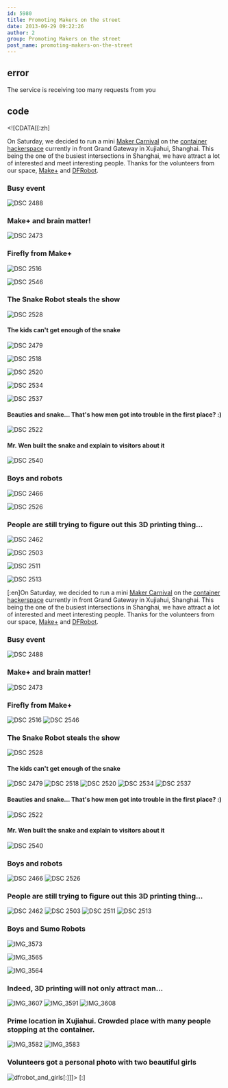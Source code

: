```yaml
---
id: 5980
title: Promoting Makers on the street
date: 2013-09-29 09:22:26
author: 2
group: Promoting Makers on the street
post_name: promoting-makers-on-the-street
---
```


## error
The service is receiving too many requests from you

## code
 <!\[CDATA\[\[:zh\]

On Saturday, we decided to run a mini [Maker Carnival](http://shanghaimakercarnival.com) on the [container hackerspace](http://xinchejian.com/2013/09/27/pop-up-hackerspace-in-grand-gateway-mall/) currently in front Grand Gateway in Xujiahui, Shanghai. This being the one of the busiest intersections in Shanghai, we have attract a lot of interested and meet interesting people. Thanks for the volunteers from our space, [Make+](http://makeplus.org) and [DFRobot](http://www.dfrobot.com/index.php).

### Busy event

![DSC 2488](http://139.162.84.35/wp-content/uploads/2013/09/DSC_2488.jpg "DSC_2488.JPG")

### Make+ and brain matter!

![DSC 2473](http://139.162.84.35/wp-content/uploads/2013/09/DSC_2473.jpg "DSC_2473.JPG") 

### Firefly from Make+

![DSC 2516](http://139.162.84.35/wp-content/uploads/2013/09/DSC_2516.jpg "DSC_2516.JPG")

![DSC 2546](http://139.162.84.35/wp-content/uploads/2013/09/DSC_2546.jpg "DSC_2546.JPG")

### The Snake Robot steals the show

![DSC 2528](http://139.162.84.35/wp-content/uploads/2013/09/DSC_2528.jpg "DSC_2528.jpg")

#### The kids can't get enough of the snake

![DSC 2479](http://139.162.84.35/wp-content/uploads/2013/09/DSC_2479.jpg "DSC_2479.JPG")

![DSC 2518](http://139.162.84.35/wp-content/uploads/2013/09/DSC_2518.jpg "DSC_2518.JPG")

![DSC 2520](http://139.162.84.35/wp-content/uploads/2013/09/DSC_2520.jpg "DSC_2520.jpg")

![DSC 2534](http://139.162.84.35/wp-content/uploads/2013/09/DSC_2534.jpg "DSC_2534.JPG")

![DSC 2537](http://139.162.84.35/wp-content/uploads/2013/09/DSC_2537.jpg "DSC_2537.jpg") 

#### Beauties and snake… That's how men got into trouble in the first place? :) 

![DSC 2522](http://139.162.84.35/wp-content/uploads/2013/09/DSC_2522.jpg "DSC_2522.jpg")

#### Mr. Wen built the snake and explain to visitors about it

![DSC 2540](http://139.162.84.35/wp-content/uploads/2013/09/DSC_2540.jpg "DSC_2540.JPG") 

### Boys and robots

![DSC 2466](http://139.162.84.35/wp-content/uploads/2013/09/DSC_2466.jpg "DSC_2466.JPG")

![DSC 2526](http://139.162.84.35/wp-content/uploads/2013/09/DSC_2526.jpg "DSC_2526.JPG")

### People are still trying to figure out this 3D printing thing…

![DSC 2462](http://139.162.84.35/wp-content/uploads/2013/09/DSC_2462.jpg "DSC_2462.JPG")

![DSC 2503](http://139.162.84.35/wp-content/uploads/2013/09/DSC_2503.jpg "DSC_2503.JPG")

![DSC 2511](http://139.162.84.35/wp-content/uploads/2013/09/DSC_2511.jpg "DSC_2511.JPG")

![DSC 2513](http://139.162.84.35/wp-content/uploads/2013/09/DSC_2513.jpg "DSC_2513.jpg")

\[:en\]On Saturday, we decided to run a mini [Maker Carnival](http://shanghaimakercarnival.com) on the [container hackerspace](http://xinchejian.com/2013/09/27/pop-up-hackerspace-in-grand-gateway-mall/) currently in front Grand Gateway in Xujiahui, Shanghai. This being the one of the busiest intersections in Shanghai, we have attract a lot of interested and meet interesting people. Thanks for the volunteers from our space, [Make+](http://makeplus.org) and [DFRobot](http://www.dfrobot.com/index.php).

### Busy event

![DSC 2488](http://139.162.84.35/wp-content/uploads/2013/09/DSC_2488.jpg "DSC_2488.JPG") 

### Make+ and brain matter!

![DSC 2473](http://139.162.84.35/wp-content/uploads/2013/09/DSC_2473.jpg "DSC_2473.JPG") 

### Firefly from Make+

![DSC 2516](http://139.162.84.35/wp-content/uploads/2013/09/DSC_2516.jpg "DSC_2516.JPG") ![DSC 2546](http://139.162.84.35/wp-content/uploads/2013/09/DSC_2546.jpg "DSC_2546.JPG") 

### The Snake Robot steals the show

![DSC 2528](http://139.162.84.35/wp-content/uploads/2013/09/DSC_2528.jpg "DSC_2528.jpg") 

#### The kids can't get enough of the snake

![DSC 2479](http://139.162.84.35/wp-content/uploads/2013/09/DSC_2479.jpg "DSC_2479.JPG") ![DSC 2518](http://139.162.84.35/wp-content/uploads/2013/09/DSC_2518.jpg "DSC_2518.JPG") ![DSC 2520](http://139.162.84.35/wp-content/uploads/2013/09/DSC_2520.jpg "DSC_2520.jpg") ![DSC 2534](http://139.162.84.35/wp-content/uploads/2013/09/DSC_2534.jpg "DSC_2534.JPG") ![DSC 2537](http://139.162.84.35/wp-content/uploads/2013/09/DSC_2537.jpg "DSC_2537.jpg") 

#### Beauties and snake… That's how men got into trouble in the first place? :)

![DSC 2522](http://139.162.84.35/wp-content/uploads/2013/09/DSC_2522.jpg "DSC_2522.jpg") 

#### Mr. Wen built the snake and explain to visitors about it

![DSC 2540](http://139.162.84.35/wp-content/uploads/2013/09/DSC_2540.jpg "DSC_2540.JPG") 

### Boys and robots

![DSC 2466](http://139.162.84.35/wp-content/uploads/2013/09/DSC_2466.jpg "DSC_2466.JPG") ![DSC 2526](http://139.162.84.35/wp-content/uploads/2013/09/DSC_2526.jpg "DSC_2526.JPG") 

### People are still trying to figure out this 3D printing thing…

![DSC 2462](http://139.162.84.35/wp-content/uploads/2013/09/DSC_2462.jpg "DSC_2462.JPG") ![DSC 2503](http://139.162.84.35/wp-content/uploads/2013/09/DSC_2503.jpg "DSC_2503.JPG") ![DSC 2511](http://139.162.84.35/wp-content/uploads/2013/09/DSC_2511.jpg "DSC_2511.JPG") ![DSC 2513](http://139.162.84.35/wp-content/uploads/2013/09/DSC_2513.jpg "DSC_2513.jpg") 

### Boys and Sumo Robots

![IMG_3573](http://xinchejian.com/wp-content/uploads/2013/09/IMG_3573-600x400.jpg)

![IMG_3565](http://xinchejian.com/wp-content/uploads/2013/09/IMG_3565-600x400.jpg)

![IMG_3564](http://xinchejian.com/wp-content/uploads/2013/09/IMG_3564-600x400.jpg) 

### Indeed, 3D printing will not only attract man...

![IMG_3607](http://xinchejian.com/wp-content/uploads/2013/09/IMG_3607-600x400.jpg) ![IMG_3591](http://xinchejian.com/wp-content/uploads/2013/09/IMG_3591-266x400.jpg) ![IMG_3608](http://xinchejian.com/wp-content/uploads/2013/09/IMG_3608-600x400.jpg) 

### Prime location in Xujiahui. Crowded place with many people stopping at the container.

![IMG_3582](http://xinchejian.com/wp-content/uploads/2013/09/IMG_3582-600x400.jpg) ![IMG_3583](http://xinchejian.com/wp-content/uploads/2013/09/IMG_3583-600x400.jpg) 

### Volunteers got a personal photo with two beautiful girls

![dfrobot_and_girls](http://xinchejian.com/wp-content/uploads/2013/09/dfrobot_and_girls-600x337.jpg)\[:\]\]\]> \[:\]
